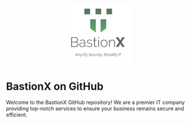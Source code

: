<div align="center"><img src="bx.webp" alt="BastionX" width="180"></div>

# BastionX on GitHub

Welcome to the BastionX GitHub repository! We are a premier IT company providing top-notch services to ensure your business remains secure and efficient.
